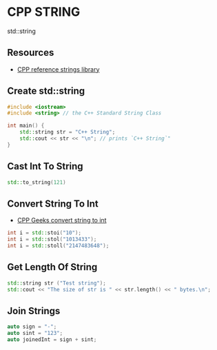 # CPP STRING

std::string

## Resources

- [CPP reference strings library](https://en.cppreference.com/w/cpp/string)

## Create std::string

```cpp
#include <iostream>
#include <string> // the C++ Standard String Class

int main() {
    std::string str = "C++ String";
    std::cout << str << "\n"; // prints `C++ String`"
}
```

## Cast Int To String

```cpp
std::to_string(121)
```

## Convert String To Int

- [CPP Geeks convert string to int](https://www.geeksforgeeks.org/converting-strings-numbers-cc/)

```cpp
int i = std::stoi("10");
int i = std::stol("1013433");
int i = std::stoll("2147483648");
```

## Get Length Of String

```cpp
std::string str ("Test string");
std::cout << "The size of str is " << str.length() << " bytes.\n";
```

## Join Strings

```cpp
auto sign = "-";
auto sint = "123";
auto joinedInt = sign + sint;
```
